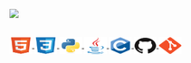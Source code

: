<div>
  <a href="https://github.com/adnaolivia/">
  <p><img height="200em" src="https://github-readme-stats.vercel.app/api/top-langs/?username=adnaolivia&layout=compact&langs_count=7&theme=date_night"/></p>
  <!--<img height="200em" src="https://github-readme-stats.vercel.app/api?username=adnaolivia&theme=dark&show_icons=true"/></p>-->
</div>
  <br>
<div>
  <img align="center" alt="Adna-HTML" height="30" width="40" src="https://raw.githubusercontent.com/devicons/devicon/master/icons/html5/html5-original.svg">
  <img align="center" alt="Adna-CSS3" height="30" width="40" src="https://raw.githubusercontent.com/devicons/devicon/master/icons/css3/css3-original.svg">
  <img align="center" alt="Adna-Python" height="30" width="40" src="https://raw.githubusercontent.com/devicons/devicon/master/icons/python/python-original.svg">
  <img align="center" alt="Adna-Java" height="30" width="40" src="https://raw.githubusercontent.com/devicons/devicon/master/icons/java/java-original.svg">
  <img align="center" alt="Adna-C" height="30" width="40" src="https://raw.githubusercontent.com/devicons/devicon/master/icons/c/c-original.svg">
  <img align="center" alt="Adna-GitHub" height="30" width="40" src="https://raw.githubusercontent.com/devicons/devicon/master/icons/github/github-original.svg">
  <img align="center" alt="Adna-Git" height="30" width="40" src="https://raw.githubusercontent.com/devicons/devicon/master/icons/git/git-original.svg">
</div>
